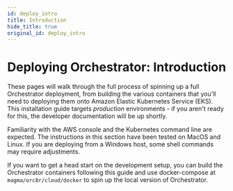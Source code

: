 ```yaml
---
id: deploy_intro
title: Introduction
hide_title: true
original_id: deploy_intro
---
```

# Deploying Orchestrator: Introduction

These pages will walk through the full process of spinning up a full
Orchestrator deployment, from building the various containers that you'll need
to deploying them onto Amazon Elastic Kubernetes Service (EKS). This
installation guide targets *production* environments - if you aren't ready for
this, the developer documentation will be up shortly.

Familiarity with the AWS console and the Kubernetes command line are expected.
The instructions in this section have been tested on MacOS and Linux. If you
are deploying from a Windows host, some shell commands may require adjustments.

If you want to get a head start on the development setup, you can build the
Orchestrator containers following this guide and use docker-compose at
`magma/orc8r/cloud/docker` to spin up the local version of Orchestrator.
